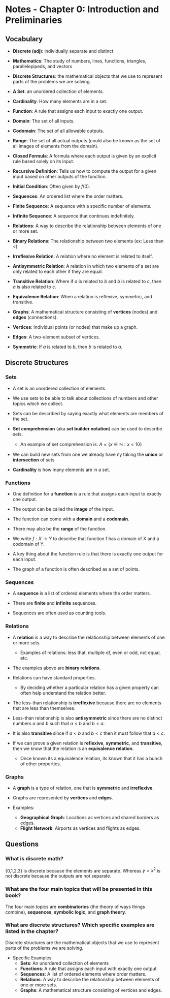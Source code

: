 # Notes - Chapter 0: Introduction and Preliminaries

## Vocabulary
- **Discrete (adj)**: individually separate and distinct

- **Mathematics**: The study of numbers, lines, functions, triangles, parallelepipeds, and vectors 

- **Discrete Structures**: the mathematical objects that we use to represent parts of the problems we are solving.

- **A Set**: an unordered collection of elements. 

- **Cardinality**: How many elements are in a set.

- **Function**: A rule that assigns each input to exactly one output.

- **Domain**: The set of all inputs.

- **Codomain**: The set of all allowable outputs.

- **Range**: The set of all actual outputs (could also be known as the set of all images of elements from the domain).

- **Closed Formula**: A formula where each output is given by an explicit rule based solely on its input. 

- **Recursive Definition**: Tells us how to compute the output for a given input based on other outputs of the function. 

- **Initial Condition**: Often given by $f(0)$.

- **Sequences**: An ordered list where the order matters. 

- **Finite Sequence**: A sequence with a specific number of elements.

- **Infinite Sequence**: A sequence that continues indefinitely.

- **Relations**: A way to describe the relationship between elements of one or more set. 

- **Binary Relations**: The relationship between two elements (ex: Less than $<$)

- **Irreflexive Relation**: A relation where no element is related to itself. 

- **Antisymmetric Relation**: A relation in which two elements of a set are only related to each other if they are equal. 

- **Transitive Relation**: Where if $a$ is related to $b$ and $b$ is related to $c$, then $a$ is also related to $c$.

- **Equivalence Relation**: When a relation is reflexive, symmetric, and transitive. 

- **Graphs**: A mathematical structure consisting of **vertices** (nodes) and **edges** (connections).

- **Vertices**: Individual points (or nodes) that make up a graph.

- **Edges**: A two-element subset of vertices. 

- **Symmetric**: If $a$ is related to $b$, then $b$ is related to $a$. 



## Discrete Structures
### Sets
- A set is an unordered collection of elements

- We use sets to be able to talk about collections of numbers and other topics which we collect. 

- Sets can be described by saying exactly what elements are members of the set.

- **Set comprehension** (aka **set builder notation**) can be used to describe sets. 

    - An example of set comprehension is: $A = \lbrace x \in \mathbb{N} : x < 10 \rbrace$

- We can build new sets from one we already have ny taking the **union** or **intersection** of sets

- **Cardinality** is how many elements are in a set. 

### Functions
- One definition for a **function** is a rule that assigns each input to exactly one output.

- The output can be called the **image** of the input.

- The function can come with a **domain** and a **codomain**. 

- There may also be the **range** of the function. 

- We write $f : X \rightarrow Y$ to describe that function f has a domain of X and a codomain of Y.

- A key thing about the function rule is that there is exactly one output for each input.

- The graph of a function is often described as a set of points.

### Sequences
- A **sequence** is a list of ordered elements where the order matters.

- There are **finite** and **infinite** sequences. 

- Sequences are often used as counting tools.

### Relations
- A **relation** is a way to describe the relationship between elements of one or more sets. 
    - Examples of relations: less that, multiple of, even or odd, not equal, etc.

- The examples above are **binary relations**. 

- Relations can have standard properties. 
    - By deciding whether a particular relation has a given property can often help understand the relation better.

- The less-than relationship is **irreflexive** because there are no elements that are less than themselves. 

- Less-than relationship is also **antisymmetric** since there are no distinct numbers $a$ and $b$ such that $a < b$ and $b < a$.

- It is also **transitive** since if $a < b$ and $b < c$ then it must follow that $a < c$.

- If we can prove a given relation is **reflexive**, **symmetric**, and **transitive**, then we know that the relation is an **equivalence relation**. 
    - Once known its a equivalence relation, its known that it has a bunch of other properties.

### Graphs
- A **graph** is a type of relation, one that is **symmetric** and **irreflexive**.

- Graphs are represented by **vertices** and **edges**.

- Examples:
    - **Geographical Graph**: Locations as vertices and shared borders as edges.
    - **Flight Network**: Airports as vertices and flights as edges. 

## Questions 
### What is discrete math?
{0,1,2,3} is discrete because the elements are separate. Whereas $y = x^2$ is not discrete because the outputs are not separate. 
### What are the four main topics that will be presented in this book?
The four main topics are **combinatorics** (the theory of ways things combine), **sequences**, **symbolic logic**, and **graph theory**.

### What are discrete structures? Which specific examples are listed in the chapter? 
Discrete structures are the mathematical objects that we use to represent parts of the problems we are solving. 
- Specific Examples:
    - **Sets**: An unordered collection of elements
    - **Functions**: A rule that assigns each input with exactly one output
    - **Sequences**: A list of ordered elements where order matters.
    - **Relations**: A way to describe the relationship between elements of one or more sets.
    - **Graphs**: A mathematical structure consisting of vertices and edges.